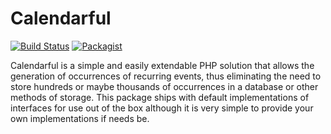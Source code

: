 # Calendarful

[![Build Status](https://travis-ci.org/benplummer/calendarful.svg?branch=master)](https://travis-ci.org/benplummer/calendarful)
[![Packagist](https://img.shields.io/packagist/l/doctrine/orm.svg?style=flat)](https://github.com/benplummer/calendarful/blob/master/LICENSE)

Calendarful is a simple and easily extendable PHP solution that allows the generation of occurrences of recurring events, thus eliminating the need to store hundreds or maybe thousands of occurrences in a database or other methods of storage. This package ships with default implementations of interfaces for use out of the box although it is very simple to provide your own implementations if needs be.
